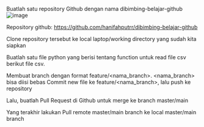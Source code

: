 Buatlah satu repository Github dengan nama dibimbing-belajar-github
![image](https://github.com/user-attachments/assets/3a051bbe-5b8f-45cb-96c4-b512f5fa1997)


Repository github: https://github.com/hanifahputrr/dibimbing-belajar-github

Clone repository tersebut ke local laptop/working directory yang sudah kita siapkan

Buatlah satu file python yang berisi tentang function untuk read file csv berikut file csv.

Membuat branch dengan format feature/<nama_branch>. <nama_branch> bisa diisi bebas
Commit new file ke feature/<nama_branch>, lalu push ke repository

Lalu, buatlah Pull Request di Github untuk merge ke branch master/main

Yang terakhir lakukan Pull remote master/main branch ke local master/main branch

